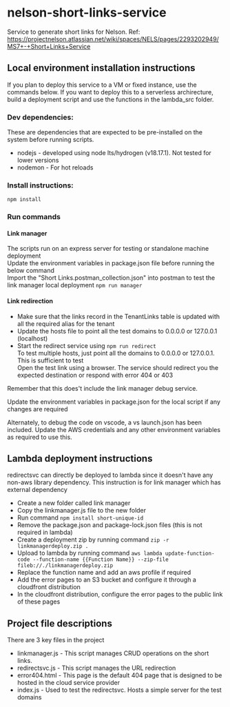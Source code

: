# nelson-short-links-service
Service to generate short links for Nelson. Ref: https://projectnelson.atlassian.net/wiki/spaces/NELS/pages/2293202949/MS7+-+Short+Links+Service

## Local environment installation instructions
If you plan to deploy this service to a VM or fixed instance, use the commands below. If you want to deploy this to a serverless archirecture, build a deployment script and use the functions in the lambda_src folder.

### Dev dependencies:
These are dependencies that are expected to be pre-installed on the system before running scripts.
<ul>
<li>nodejs - developed using node lts/hydrogen (v18.17.1). Not tested for lower versions</li>
<li>nodemon - For hot reloads</li>
</ul>

### Install instructions:
<code>npm install</code>

### Run commands
#### Link manager
The scripts run on an express server for testing or standalone machine deployment<br>
Update the environment variables in package.json file before running the below command<br>
Import the "Short Links.postman_collection.json" into postman to test the link manager local deployment
<code>npm run manager</code>

#### Link redirection
<ul>
<li>Make sure that the links record in the TenantLinks table is updated with all the required alias for the tenant</li>
<li>Update the hosts file to point all the test domains to 0.0.0.0 or 127.0.0.1 (localhost)</li>
<li>Start the redirect service using 
<code>npm run redirect</code>
<br>To test multiple hosts, just point all the domains to 0.0.0.0 or 127.0.0.1. This is sufficient to test
</li>
</li>Open the test link using a browser. The service should redirect you the expected destination or respond with error 404 or 403
</ul>
Remember that this does't include the link manager debug service.

Update the environment variables in package.json for the local script if any changes are required

Alternately, to debug the code on vscode, a vs launch.json has been included. Update the AWS credentials and any other environment variables as required to use this.

## Lambda deployment instructions
redirectsvc can directly be deployed to lambda since it doesn't have any non-aws library dependency. This instruction is for link manager which has external dependency
- Create a new folder called link manager
- Copy the linkmanager.js file to the new folder
- Run command ```npm install short-unique-id```
- Remove the package.json and package-lock.json files (this is not required in lambda)
- Create a deployment zip by running command ```zip -r linkmanagerdeploy.zip .```
- Upload to lambda by running command ```aws lambda update-function-code --function-name {{Function Name}} --zip-file fileb://./linkmanagerdeploy.zip```
- Replace the function name and add an aws profile if required
- Add the error pages to an S3 bucket and configure it through a cloudfront distribution
- In the cloudfront distribution, configure the error pages to the public link of these pages

## Project file descriptions
There are 3 key files in the project
<ul>
    <li>linkmanager.js - This script manages CRUD operations on the short links. </li>
    <li>redirectsvc.js - This script manages the URL redirection </li>
    <li>error404.html - This page is the default 404 page that is designed to be hosted in the cloud service provider</li>
    <li>index.js - Used to test the redirectsvc. Hosts a simple server for the test domains </li>
</ul>